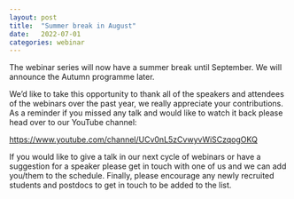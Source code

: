 ```yaml
---
layout: post
title:  "Summer break in August"
date:   2022-07-01
categories: webinar
---
```


The webinar series will now have a summer break until September. We will announce the Autumn programme later. 

 We’d like to take this opportunity to thank all of the speakers and attendees of the webinars over the past year, we really appreciate your contributions. As a reminder if you missed any talk and would like to watch it back please head over to our YouTube channel:

https://www.youtube.com/channel/UCv0nL5zCvwyvWiSCzqogOKQ

If you would like to give a talk in our next cycle of webinars or have a suggestion for a speaker please get in touch with one of us and we can add you/them to the schedule. Finally, please encourage any newly recruited students and postdocs to get in touch to be added to the list.

